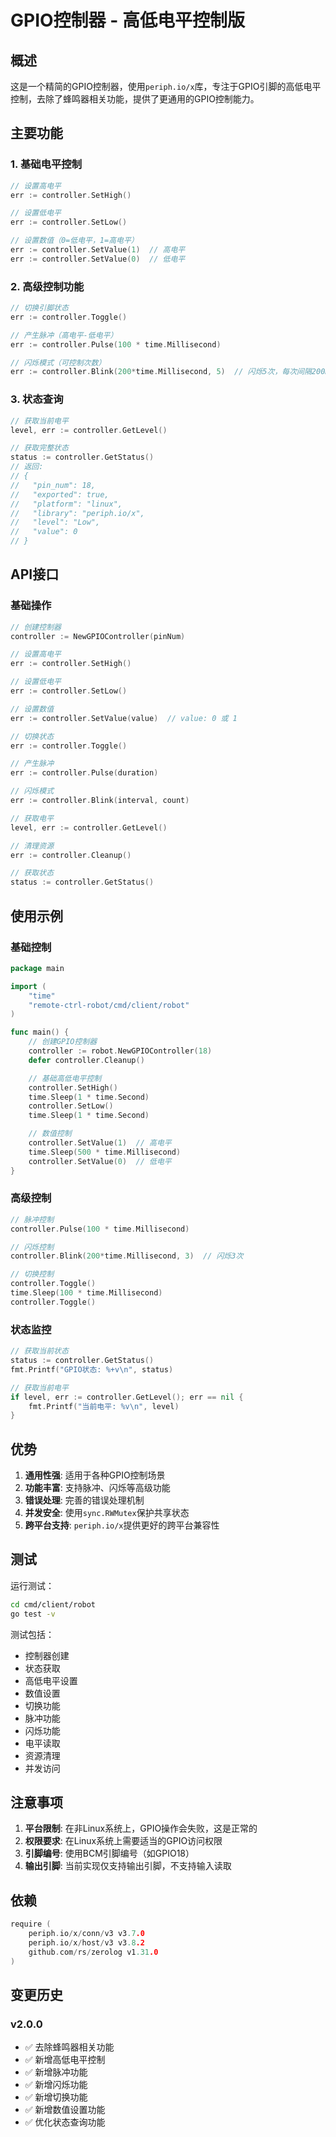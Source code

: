# GPIO控制器 - 高低电平控制版

## 概述

这是一个精简的GPIO控制器，使用`periph.io/x`库，专注于GPIO引脚的高低电平控制，去除了蜂鸣器相关功能，提供了更通用的GPIO控制能力。

## 主要功能

### 1. 基础电平控制
```go
// 设置高电平
err := controller.SetHigh()

// 设置低电平
err := controller.SetLow()

// 设置数值（0=低电平，1=高电平）
err := controller.SetValue(1)  // 高电平
err := controller.SetValue(0)  // 低电平
```

### 2. 高级控制功能
```go
// 切换引脚状态
err := controller.Toggle()

// 产生脉冲（高电平-低电平）
err := controller.Pulse(100 * time.Millisecond)

// 闪烁模式（可控制次数）
err := controller.Blink(200*time.Millisecond, 5)  // 闪烁5次，每次间隔200ms
```

### 3. 状态查询
```go
// 获取当前电平
level, err := controller.GetLevel()

// 获取完整状态
status := controller.GetStatus()
// 返回:
// {
//   "pin_num": 18,
//   "exported": true,
//   "platform": "linux",
//   "library": "periph.io/x",
//   "level": "Low",
//   "value": 0
// }
```

## API接口

### 基础操作
```go
// 创建控制器
controller := NewGPIOController(pinNum)

// 设置高电平
err := controller.SetHigh()

// 设置低电平
err := controller.SetLow()

// 设置数值
err := controller.SetValue(value)  // value: 0 或 1

// 切换状态
err := controller.Toggle()

// 产生脉冲
err := controller.Pulse(duration)

// 闪烁模式
err := controller.Blink(interval, count)

// 获取电平
level, err := controller.GetLevel()

// 清理资源
err := controller.Cleanup()

// 获取状态
status := controller.GetStatus()
```

## 使用示例

### 基础控制
```go
package main

import (
    "time"
    "remote-ctrl-robot/cmd/client/robot"
)

func main() {
    // 创建GPIO控制器
    controller := robot.NewGPIOController(18)
    defer controller.Cleanup()

    // 基础高低电平控制
    controller.SetHigh()
    time.Sleep(1 * time.Second)
    controller.SetLow()
    time.Sleep(1 * time.Second)

    // 数值控制
    controller.SetValue(1)  // 高电平
    time.Sleep(500 * time.Millisecond)
    controller.SetValue(0)  // 低电平
}
```

### 高级控制
```go
// 脉冲控制
controller.Pulse(100 * time.Millisecond)

// 闪烁控制
controller.Blink(200*time.Millisecond, 3)  // 闪烁3次

// 切换控制
controller.Toggle()
time.Sleep(100 * time.Millisecond)
controller.Toggle()
```

### 状态监控
```go
// 获取当前状态
status := controller.GetStatus()
fmt.Printf("GPIO状态: %+v\n", status)

// 获取当前电平
if level, err := controller.GetLevel(); err == nil {
    fmt.Printf("当前电平: %v\n", level)
}
```

## 优势

1. **通用性强**: 适用于各种GPIO控制场景
2. **功能丰富**: 支持脉冲、闪烁等高级功能
3. **错误处理**: 完善的错误处理机制
4. **并发安全**: 使用`sync.RWMutex`保护共享状态
5. **跨平台支持**: `periph.io/x`提供更好的跨平台兼容性

## 测试

运行测试：
```bash
cd cmd/client/robot
go test -v
```

测试包括：
- 控制器创建
- 状态获取
- 高低电平设置
- 数值设置
- 切换功能
- 脉冲功能
- 闪烁功能
- 电平读取
- 资源清理
- 并发访问

## 注意事项

1. **平台限制**: 在非Linux系统上，GPIO操作会失败，这是正常的
2. **权限要求**: 在Linux系统上需要适当的GPIO访问权限
3. **引脚编号**: 使用BCM引脚编号（如GPIO18）
4. **输出引脚**: 当前实现仅支持输出引脚，不支持输入读取

## 依赖

```go
require (
    periph.io/x/conn/v3 v3.7.0
    periph.io/x/host/v3 v3.8.2
    github.com/rs/zerolog v1.31.0
)
```

## 变更历史

### v2.0.0
- ✅ 去除蜂鸣器相关功能
- ✅ 新增高低电平控制
- ✅ 新增脉冲功能
- ✅ 新增闪烁功能
- ✅ 新增切换功能
- ✅ 新增数值设置功能
- ✅ 优化状态查询功能 
